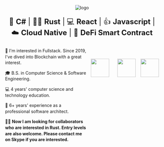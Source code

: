 <div align="center" style="margin-bottom: 20px;">
  <img src="https://github.com/suzukidavid/suzukidavid/blob/master/icons/header_1.png" alt="logo" />
</div>

<div align="center">
  <span style="font-size: 24px; line-height: 1.5;">
    🐍 <b>C#</b> | 👩‍💻 <b>Rust</b> | 💻 <b>React</b> | 👍 <b>Javascript</b> | ☁️ <b>Cloud Native</b> | 📝 <b>DeFi Smart Contract</b>
  </span>
</div>

<br>

<div style="display: flex; align-items: flex-start;">
  <div style="flex: 1; line-height: 1.4;">
    <p>🧐 I'm interested in Fullstack. Since 2019, I've dived into Blockchain with a great interest.</p>
    <p>🎓 B.S. in Computer Science & Software Engineering.</p>
<!--     <p>🌱 Currently learning .</p> -->
    <p>💻 4 years' computer science and technology education.</p>
    <p>🏢 6+ years' experience as a professional software architect.</p>
    <p>🙆‍♂️ <strong> Now I am looking for collaborators who are interested in Rust. Entry levels are also welcome. Please contact me on Skype if you are interested.</strong></p>
  </div>
  <p align="center" style="margin-top: 50px;">
<!--     <a href="https://www.linkedin.com/in/suzukidavid" target="_blank" rel="noopener noreferrer"><img src="https://img.icons8.com/fluency/2x/linkedin.png" width="60" /></a> -->
    &nbsp;&nbsp;
    <a href="mailto:smartguru0218@gmail.com" target="_blank" rel="noopener noreferrer"><img src="https://img.icons8.com/fluency/2x/gmail-new.png" width="60" /></a>
    &nbsp;&nbsp;
<!--      <a href="https://linkpage.bio/suzukidavid" target="_blank" rel="noopener noreferrer"><img src="https://github.com/suzukidavid/suzukidavid/blob/master/icons/qr1.png" alt="qr" height="100" /></a> -->
    &nbsp;&nbsp;
    <a href="https://join.skype.com/0RwR0iILIlXk" target="_blank" rel="noopener noreferrer"><img src="https://img.icons8.com/color/2x/skype.png" width="60" /></a>
    &nbsp;&nbsp;
    <a href="https://t.me/dev188007_me" target="_blank" rel="noopener noreferrer"><img src="https://img.icons8.com/color/2x/telegram-app.png" width="60" /></a>
  </p>
</div>
